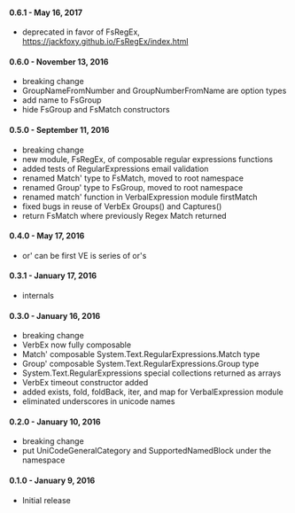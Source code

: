 #### 0.6.1 - May 16, 2017
* deprecated in favor of FsRegEx, https://jackfoxy.github.io/FsRegEx/index.html

#### 0.6.0 - November 13, 2016
* breaking change
* GroupNameFromNumber and GroupNumberFromName are option types
* add name to FsGroup
* hide FsGroup and FsMatch constructors

#### 0.5.0 - September 11, 2016
* breaking change
* new module, FsRegEx, of composable regular expressions functions
* added tests of RegularExpressions email validation
* renamed Match' type to FsMatch, moved to root namespace
* renamed Group' type to FsGroup, moved to root namespace
* renamed match' function in VerbalExpression module firstMatch
* fixed bugs in reuse of VerbEx Groups() and Captures()
* return FsMatch where previously Regex Match returned

#### 0.4.0 - May 17, 2016
* or' can be first VE is series of or's

#### 0.3.1 - January 17, 2016
* internals

#### 0.3.0 - January 16, 2016
* breaking change
* VerbEx now fully composable
* Match' composable System.Text.RegularExpressions.Match type
* Group' composable System.Text.RegularExpressions.Group type
* System.Text.RegularExpressions special collections returned as arrays
* VerbEx timeout constructor added
* added exists, fold, foldBack, iter, and map for VerbalExpression module
* eliminated underscores in unicode names

#### 0.2.0 - January 10, 2016
* breaking change
* put UniCodeGeneralCategory and SupportedNamedBlock under the namespace

#### 0.1.0 - January 9, 2016
* Initial release

